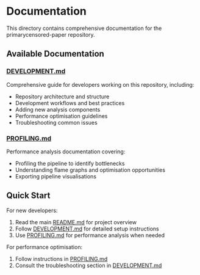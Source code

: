 # Documentation

This directory contains comprehensive documentation for the primarycensored-paper repository.

## Available Documentation

### [DEVELOPMENT.md](DEVELOPMENT.md)
Comprehensive guide for developers working on this repository, including:
- Repository architecture and structure
- Development workflows and best practices
- Adding new analysis components
- Performance optimisation guidelines
- Troubleshooting common issues

### [PROFILING.md](PROFILING.md) 
Performance analysis documentation covering:
- Profiling the pipeline to identify bottlenecks
- Understanding flame graphs and optimisation opportunities
- Exporting pipeline visualisations

## Quick Start

For new developers:
1. Read the main [README.md](../README.md) for project overview
2. Follow [DEVELOPMENT.md](DEVELOPMENT.md) for detailed setup instructions
3. Use [PROFILING.md](PROFILING.md) for performance analysis when needed

For performance optimisation:
1. Follow instructions in [PROFILING.md](PROFILING.md)
2. Consult the troubleshooting section in [DEVELOPMENT.md](DEVELOPMENT.md)